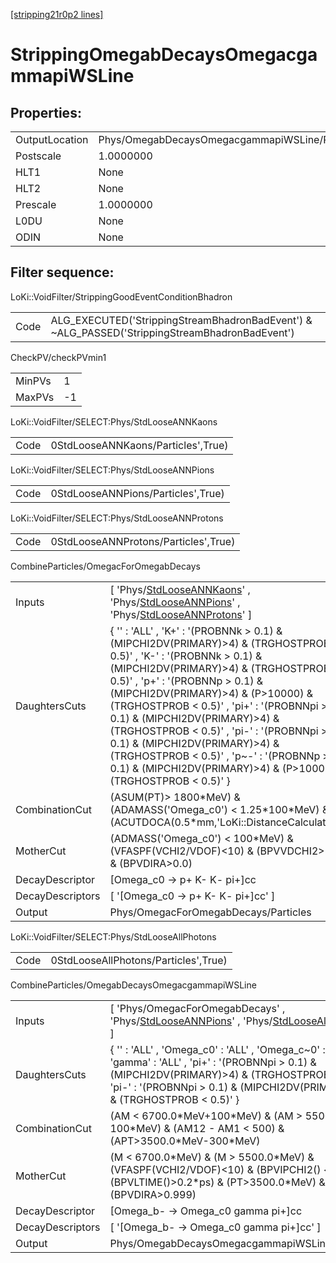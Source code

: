 [[stripping21r0p2 lines]](./stripping21r0p2-index)

# StrippingOmegabDecaysOmegacgammapiWSLine

## Properties:

|                |                                                |
|----------------|------------------------------------------------|
| OutputLocation | Phys/OmegabDecaysOmegacgammapiWSLine/Particles |
| Postscale      | 1.0000000                                      |
| HLT1           | None                                           |
| HLT2           | None                                           |
| Prescale       | 1.0000000                                      |
| L0DU           | None                                           |
| ODIN           | None                                           |

## Filter sequence:

LoKi::VoidFilter/StrippingGoodEventConditionBhadron

|      |                                                                                                |
|------|------------------------------------------------------------------------------------------------|
| Code | ALG_EXECUTED('StrippingStreamBhadronBadEvent') & ~ALG_PASSED('StrippingStreamBhadronBadEvent') |

CheckPV/checkPVmin1

|        |     |
|--------|-----|
| MinPVs | 1   |
| MaxPVs | -1  |

LoKi::VoidFilter/SELECT:Phys/StdLooseANNKaons

|      |                                    |
|------|------------------------------------|
| Code | 0StdLooseANNKaons/Particles',True) |

LoKi::VoidFilter/SELECT:Phys/StdLooseANNPions

|      |                                    |
|------|------------------------------------|
| Code | 0StdLooseANNPions/Particles',True) |

LoKi::VoidFilter/SELECT:Phys/StdLooseANNProtons

|      |                                      |
|------|--------------------------------------|
| Code | 0StdLooseANNProtons/Particles',True) |

CombineParticles/OmegacForOmegabDecays

|                  |                                                                                                                                                                                                                                                                                                                                                                                                                                                                                                                             |
|------------------|-----------------------------------------------------------------------------------------------------------------------------------------------------------------------------------------------------------------------------------------------------------------------------------------------------------------------------------------------------------------------------------------------------------------------------------------------------------------------------------------------------------------------------|
| Inputs           | [ 'Phys/[StdLooseANNKaons](./stripping21r0p2-commonparticles-stdlooseannkaons)' , 'Phys/[StdLooseANNPions](./stripping21r0p2-commonparticles-stdlooseannpions)' , 'Phys/[StdLooseANNProtons](./stripping21r0p2-commonparticles-stdlooseannprotons)' ]                                                                                                                                                                                                                                                                     |
| DaughtersCuts    | { '' : 'ALL' , 'K+' : '(PROBNNk \> 0.1) & (MIPCHI2DV(PRIMARY)\>4) & (TRGHOSTPROB \< 0.5)' , 'K-' : '(PROBNNk \> 0.1) & (MIPCHI2DV(PRIMARY)\>4) & (TRGHOSTPROB \< 0.5)' , 'p+' : '(PROBNNp \> 0.1) & (MIPCHI2DV(PRIMARY)\>4) & (P\>10000) & (TRGHOSTPROB \< 0.5)' , 'pi+' : '(PROBNNpi \> 0.1) & (MIPCHI2DV(PRIMARY)\>4) & (TRGHOSTPROB \< 0.5)' , 'pi-' : '(PROBNNpi \> 0.1) & (MIPCHI2DV(PRIMARY)\>4) & (TRGHOSTPROB \< 0.5)' , 'p~-' : '(PROBNNp \> 0.1) & (MIPCHI2DV(PRIMARY)\>4) & (P\>10000) & (TRGHOSTPROB \< 0.5)' } |
| CombinationCut   | (ASUM(PT)\> 1800\*MeV) & (ADAMASS('Omega_c0') \< 1.25\*100\*MeV) & (ACUTDOCA(0.5\*mm,'LoKi::DistanceCalculator'))                                                                                                                                                                                                                                                                                                                                                                                                           |
| MotherCut        | (ADMASS('Omega_c0') \< 100\*MeV) & (VFASPF(VCHI2/VDOF)\<10) & (BPVVDCHI2\>36) & (BPVDIRA\>0.0)                                                                                                                                                                                                                                                                                                                                                                                                                              |
| DecayDescriptor  | [Omega_c0 -\> p+ K- K- pi+]cc                                                                                                                                                                                                                                                                                                                                                                                                                                                                                             |
| DecayDescriptors | [ '[Omega_c0 -\> p+ K- K- pi+]cc' ]                                                                                                                                                                                                                                                                                                                                                                                                                                                                                     |
| Output           | Phys/OmegacForOmegabDecays/Particles                                                                                                                                                                                                                                                                                                                                                                                                                                                                                        |

LoKi::VoidFilter/SELECT:Phys/StdLooseAllPhotons

|      |                                      |
|------|--------------------------------------|
| Code | 0StdLooseAllPhotons/Particles',True) |

CombineParticles/OmegabDecaysOmegacgammapiWSLine

|                  |                                                                                                                                                                                                                                           |
|------------------|-------------------------------------------------------------------------------------------------------------------------------------------------------------------------------------------------------------------------------------------|
| Inputs           | [ 'Phys/OmegacForOmegabDecays' , 'Phys/[StdLooseANNPions](./stripping21r0p2-commonparticles-stdlooseannpions)' , 'Phys/[StdLooseAllPhotons](./stripping21r0p2-commonparticles-stdlooseallphotons)' ]                                    |
| DaughtersCuts    | { '' : 'ALL' , 'Omega_c0' : 'ALL' , 'Omega_c~0' : 'ALL' , 'gamma' : 'ALL' , 'pi+' : '(PROBNNpi \> 0.1) & (MIPCHI2DV(PRIMARY)\>4) & (TRGHOSTPROB \< 0.5)' , 'pi-' : '(PROBNNpi \> 0.1) & (MIPCHI2DV(PRIMARY)\>4) & (TRGHOSTPROB \< 0.5)' } |
| CombinationCut   | (AM \< 6700.0\*MeV+100\*MeV) & (AM \> 5500.0\*MeV-100\*MeV) & (AM12 - AM1 \< 500) & (APT\>3500.0\*MeV-300\*MeV)                                                                                                                           |
| MotherCut        | (M \< 6700.0\*MeV) & (M \> 5500.0\*MeV) & (VFASPF(VCHI2/VDOF)\<10) & (BPVIPCHI2() \< 25) & (BPVLTIME()\>0.2\*ps) & (PT\>3500.0\*MeV) & (BPVDIRA\>0.999)                                                                                   |
| DecayDescriptor  | [Omega_b- -\> Omega_c0 gamma pi+]cc                                                                                                                                                                                                     |
| DecayDescriptors | [ '[Omega_b- -\> Omega_c0 gamma pi+]cc' ]                                                                                                                                                                                             |
| Output           | Phys/OmegabDecaysOmegacgammapiWSLine/Particles                                                                                                                                                                                            |
